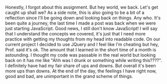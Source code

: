 Honestly, I forgot about this assignment. But hey world, we back. Let's get caught up shall we? As a side note, this is also going to be a bit of a reflection since I'll be going down and looking back on things. Any who.
It's been quite a journey, the last time I made a post was back when we were just starting JavaScript. Good news, I still don't know JavaScript! I will say that I understand the concepts we covered, it's just that I need more practice with getting my thoughts from my head into readable code. On our current project I decided to use JQuery and I feel like I'm cheating but hey, Prof. said it's ok.
The amount that I learned in the short time of a month is astounding. I thought my code was passable in the real world but looking back on it has me like "Ahh was I drunk or something while writing this????".
I definitely have had my fair share of ups and downs. But overall it's been more ups than downs.
At the end of the day, the feelings I have right now, good and bad, are unimportant in the grand scheme of things. 
